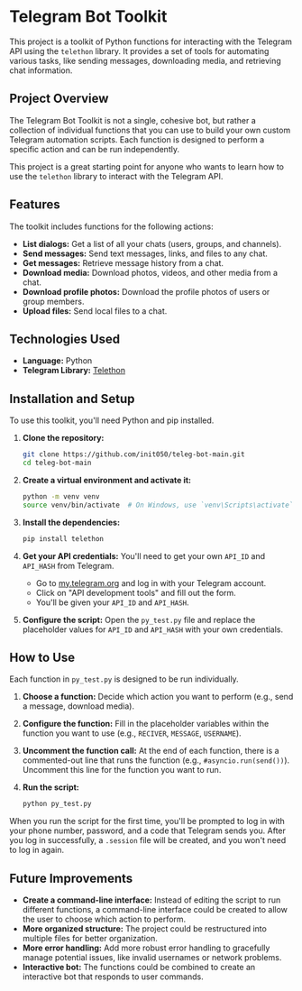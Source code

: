 # Telegram Bot Toolkit

This project is a toolkit of Python functions for interacting with the Telegram API using the `telethon` library. It provides a set of tools for automating various tasks, like sending messages, downloading media, and retrieving chat information.

## Project Overview

The Telegram Bot Toolkit is not a single, cohesive bot, but rather a collection of individual functions that you can use to build your own custom Telegram automation scripts. Each function is designed to perform a specific action and can be run independently.

This project is a great starting point for anyone who wants to learn how to use the `telethon` library to interact with the Telegram API.

## Features

The toolkit includes functions for the following actions:

*   **List dialogs:** Get a list of all your chats (users, groups, and channels).
*   **Send messages:** Send text messages, links, and files to any chat.
*   **Get messages:** Retrieve message history from a chat.
*   **Download media:** Download photos, videos, and other media from a chat.
*   **Download profile photos:** Download the profile photos of users or group members.
*   **Upload files:** Send local files to a chat.

## Technologies Used

*   **Language:** Python
*   **Telegram Library:** [Telethon](https://docs.telethon.dev/en/stable/)

## Installation and Setup

To use this toolkit, you'll need Python and pip installed.

1.  **Clone the repository:**
    ```bash
    git clone https://github.com/init050/teleg-bot-main.git
    cd teleg-bot-main
    ```

2.  **Create a virtual environment and activate it:**
    ```bash
    python -m venv venv
    source venv/bin/activate  # On Windows, use `venv\Scripts\activate`
    ```

3.  **Install the dependencies:**
    ```bash
    pip install telethon
    ```

4.  **Get your API credentials:**
    You'll need to get your own `API_ID` and `API_HASH` from Telegram.
    *   Go to [my.telegram.org](https://my.telegram.org) and log in with your Telegram account.
    *   Click on "API development tools" and fill out the form.
    *   You'll be given your `API_ID` and `API_HASH`.

5.  **Configure the script:**
    Open the `py_test.py` file and replace the placeholder values for `API_ID` and `API_HASH` with your own credentials.

## How to Use

Each function in `py_test.py` is designed to be run individually.

1.  **Choose a function:**
    Decide which action you want to perform (e.g., send a message, download media).

2.  **Configure the function:**
    Fill in the placeholder variables within the function you want to use (e.g., `RECIVER`, `MESSAGE`, `USERNAME`).

3.  **Uncomment the function call:**
    At the end of each function, there is a commented-out line that runs the function (e.g., `#asyncio.run(send())`). Uncomment this line for the function you want to run.

4.  **Run the script:**
    ```bash
    python py_test.py
    ```

When you run the script for the first time, you'll be prompted to log in with your phone number, password, and a code that Telegram sends you. After you log in successfully, a `.session` file will be created, and you won't need to log in again.

## Future Improvements

*   **Create a command-line interface:** Instead of editing the script to run different functions, a command-line interface could be created to allow the user to choose which action to perform.
*   **More organized structure:** The project could be restructured into multiple files for better organization.
*   **More error handling:** Add more robust error handling to gracefully manage potential issues, like invalid usernames or network problems.
*   **Interactive bot:** The functions could be combined to create an interactive bot that responds to user commands.


